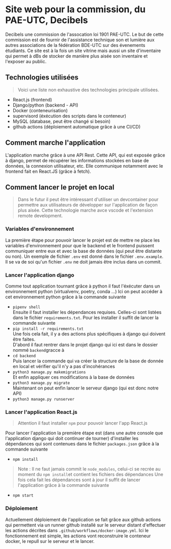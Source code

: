 # Site web pour la commission, du PAE-UTC, Decibels
Decibels une commission de l'assocation loi 1901 PAE-UTC. Le but de cette commission est de fournir de l'assistance technique son et lumière aux autres associations de la fédération BDE-UTC sur des évenements étudiants.
Ce site est à la fois un site vitrine mais aussi un site d'inventaire qui permet à dBs de stocker de manière plus aisée son inventaire et l'exposer au public. 

## Technologies utilisées 
> Voici une liste non exhaustive des technologies principale utilisées.
- React.js (frontend)
- Django/python (backend - API)
- Docker (conteneurisation)
- supervisord (éxécution des scripts dans le conteneur)
- MySQL (database, peut être changé si besoin)
- github actions (déploiement automatique grâce à une CI/CD)

## Comment marche l'application 
L'application marche grâce à une API Rest. Cette API, qui est exposée grâce à django, permet de récupérer les informations stockées en base de données, la connexion utilisateur, etc. Elle communique notamment avec le frontend fait en React.JS (grâce à fetch). 

## Comment lancer le projet en local 
> Dans le futur il peut être intéressant d'utiliser un devcontainer pour permettre aux utilisateurs de développer sur l'application de façon plus aisée. Cette technologie marche avce vscode et l'extension remote development.

### Variables d'environnement 
La première étape pour pouvoir lancer le projet est de mettre ne place les variables d'environnement pour que le backend et le frontend puissent communiquer entre eux et avec la base de données (qui peut être distante ou non).
Un exemple de fichier `.env` est donné dans le fichier `.env.example`. Il se va de soi qu'un fichier `.env` ne doit jamais être inclus dans un commit. 

### Lancer l'application django
Comme tout application tournant grâce à python il faut l'éxécuter dans un environnement python (virtualvenv, poetry, conda ...)
Ici on peut accéder à cet environnement python grâce à la commande suivante <br/>
 - `pipenv shell` <br/>
Ensuite il faut installer les dépendances requises. Celles-ci sont listées dans le fichier `requirements.txt`. Pour les installer il suffit de lancer la commande suivante
 - `pip install -r requirements.txt`<br/>
Une fois cela fait, il y a des actions plus spécifiques à django qui doivent être faites.<br/>
D'abord il faut rentrer dans le projet django qui ici est dans le dossier nommé `backend`gracce à
- `cd backend`<br/>
Puis lancer la commande qui va créer la structure de la base de donnée en local et vérifier qu'il n'y a pas d'incohérances
- `python3 manage.py makemigrations` <br/>
Et enfin appliquer ces modifications à la base de données
- `python3 manage.py migrate` <br/>
Maintenant on peut enfin lancer le serveur django (qui est donc notre API)
- `python3 manage.py runserver` <br/>

### Lancer l'application React.js
> Attention il faut installer `npm` pour pouvoir lancer l'app React.js

Pour lancer l'application la première étape est (dans une autre console que l'application django qui doit continuer de tourner) d'installer les dépendances qui sont contenues dans le fichier `packages.json` grâce à la commande suivante 
- `npm install` <br/>
> Note :  Il ne faut jamais commit le `node_modules`, celui-ci se recrée au moment du `npm install`et contient les fichiers des dépendances
Une fois cela fait les dépendances sont à jour il suffit de lancer l'application grâce à la commande suivante
- `npm start` 


### Déploiement 

Actuellement déploiement de l'application se fait grâce aux github actions qui permettent via un runner github installé sur le serveur distant d'effectuer les actions décrites dans `.github/workflows/docker-image.yml`. 
Ici le fonctionnement est simple, les actions vont reconstruire le conteneur docker, le repull sur le serveur et le lancer. 
















